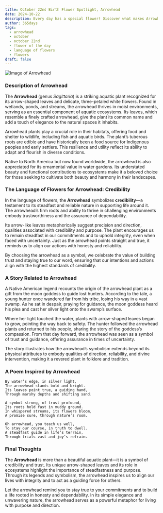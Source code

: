 ```yaml
---
title: October 22nd Birth Flower Spotlight, Arrowhead
date: 2024-10-22
description: Every day has a special flower! Discover what makes Arrowhead unique as today’s birth flower and its symbolic meaning.
author: 365days
tags:
  - arrowhead
  - october
  - october 22nd
  - flower of the day
  - language of flowers
  - flowers
draft: false
---
```


![Image of Arrowhead](https://cdn.pixabay.com/photo/2018/06/11/19/14/arrowhead-3469144_1280.jpg#center)


### Description of Arrowhead

The **Arrowhead** (genus _Sagittaria_) is a striking aquatic plant recognized for its arrow-shaped leaves and delicate, three-petaled white flowers. Found in wetlands, ponds, and streams, the arrowhead thrives in moist environments, serving as an essential component of aquatic ecosystems. Its leaves, which resemble a finely crafted arrowhead, give the plant its common name and add a touch of elegance to the natural spaces it inhabits.

Arrowhead plants play a crucial role in their habitats, offering food and shelter to wildlife, including fish and aquatic birds. The plant’s tuberous roots are edible and have historically been a food source for Indigenous peoples and early settlers. This resilience and utility reflect its ability to adapt and flourish in diverse conditions.

Native to North America but now found worldwide, the arrowhead is also appreciated for its ornamental value in water gardens. Its understated beauty and functional contributions to ecosystems make it a beloved choice for those seeking to cultivate both beauty and harmony in their landscapes.

### The Language of Flowers for Arrowhead: Credibility

In the language of flowers, the **Arrowhead** symbolizes **credibility**—a testament to its steadfast and reliable nature in supporting life around it. The arrowhead’s firm roots and ability to thrive in challenging environments embody trustworthiness and the assurance of dependability.

Its arrow-like leaves metaphorically suggest precision and direction, qualities associated with credibility and purpose. The plant encourages us to remain steadfast in our commitments and to uphold integrity, even when faced with uncertainty. Just as the arrowhead points straight and true, it reminds us to align our actions with honesty and reliability.

By choosing the arrowhead as a symbol, we celebrate the value of building trust and staying true to our word, ensuring that our intentions and actions align with the highest standards of credibility.

### A Story Related to Arrowhead

A Native American legend recounts the origin of the arrowhead plant as a gift from the moon goddess to guide lost hunters. According to the tale, a young hunter once wandered far from his tribe, losing his way in a vast swamp. As he sat in despair, praying for guidance, the moon goddess heard his plea and cast her silver light onto the swamp’s surface.

Where her light touched the water, plants with arrow-shaped leaves began to grow, pointing the way back to safety. The hunter followed the arrowhead plants and returned to his people, sharing the story of the goddess’s compassion. From that day forward, the arrowhead was seen as a symbol of trust and guidance, offering assurance in times of uncertainty.

The story illustrates how the arrowhead’s symbolism extends beyond its physical attributes to embody qualities of direction, reliability, and divine intervention, making it a revered plant in folklore and tradition.

### A Poem Inspired by Arrowhead

```
By water’s edge, in silver light,  
The arrowhead stands bold and bright.  
Its leaves point true, a guiding hand,  
Through marshy depths and shifting sand.  

A symbol strong, of trust profound,  
Its roots hold fast in muddy ground.  
In whispered streams, its flowers bloom,  
A promise sure, through nature’s room.  

Oh arrowhead, you teach us well,  
To stay our course, in truth to dwell.  
A steadfast guide in life’s terrain,  
Through trials vast and joy’s refrain.  
```

### Final Thoughts

The **Arrowhead** is more than a beautiful aquatic plant—it is a symbol of credibility and trust. Its unique arrow-shaped leaves and its role in ecosystems highlight the importance of steadfastness and purpose. Through its legends and symbolism, the arrowhead inspires us to align our lives with integrity and to act as a guiding force for others.

Let the arrowhead remind you to stay true to your commitments and to build a life rooted in honesty and dependability. In its simple elegance and unwavering nature, the arrowhead serves as a powerful metaphor for living with purpose and direction.


